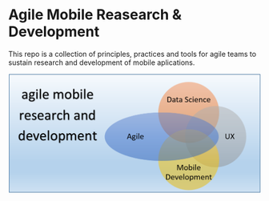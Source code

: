 # Agile Mobile Reasearch & Development

This repo is a collection of principles, practices and tools for agile teams to sustain research and development of mobile aplications.

![topics diagram](./images/agile-mobile-research-and-development.png)


